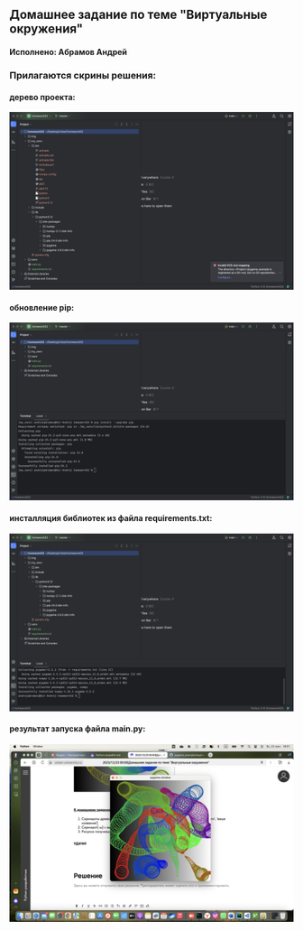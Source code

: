 ## Домашнее задание по теме "Виртуальные окружения"

#### Исполнено: Абрамов Андрей

### Прилагаются скрины решения:

#### дерево проекта:
![1_projectTree.png](https://github.com/andrzejabramov/Slice/blob/master/hometasks/homework52/img/1_projectTree.png)

#### обновление pip:
![2_pipUpgrade.png](https://github.com/andrzejabramov/Slice/blob/master/hometasks/homework52/img/2_pipUpgrade.png)

#### инсталляция библиотек из файла requirements.txt:
![3_pipInstall.png](https://github.com/andrzejabramov/Slice/blob/master/hometasks/homework52/img/3_pipInstall.png)

#### результат запуска файла main.py:
![4_Result.png](https://github.com/andrzejabramov/Slice/blob/master/hometasks/homework52/img/4_Result.png)
